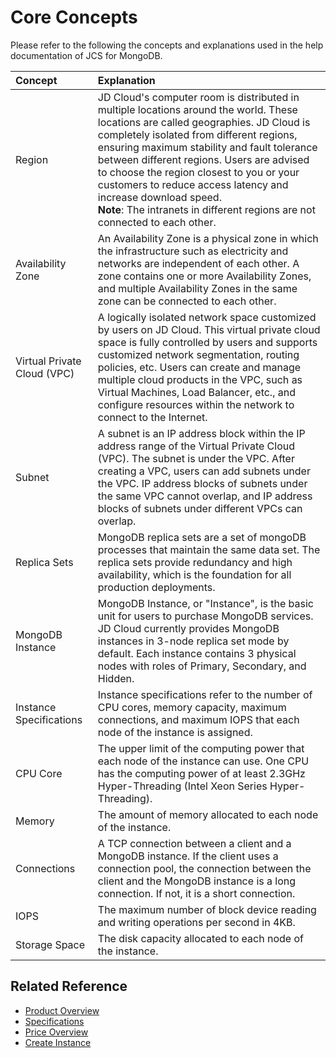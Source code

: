 # Core Concepts
Please refer to the following the concepts and explanations used in the help documentation of  JCS for MongoDB.

| Concept | Explanation |
| :- | :- |
| Region| JD Cloud's computer room is distributed in multiple locations around the world. These locations are called geographies. JD Cloud is completely isolated from different regions, ensuring maximum stability and fault tolerance between different regions. Users are advised to choose the region closest to you or your customers to reduce access latency and increase download speed. <br /> **Note**: The intranets in different regions are not connected to each other. |
Availability Zone | An Availability Zone is a physical zone in which the infrastructure such as electricity and networks are independent of each other. A zone contains one or more Availability Zones, and multiple Availability Zones in the same zone can be connected to each other.  |
| Virtual Private Cloud (VPC) | A logically isolated network space customized by users on JD Cloud. This virtual private cloud space is fully controlled by users and supports customized network segmentation, routing policies, etc. Users can create and manage multiple cloud products in the VPC, such as Virtual Machines, Load Balancer, etc., and configure resources within the network to connect to the Internet. |
| Subnet | A subnet is an IP address block within the IP address range of the Virtual Private Cloud (VPC). The subnet is under the VPC. After creating a VPC, users can add subnets under the VPC. IP address blocks of subnets under the same VPC cannot overlap, and IP address blocks of subnets under different VPCs can overlap. |
| Replica Sets| MongoDB replica sets are a set of mongoDB processes that maintain the same data set. The replica sets provide redundancy and high availability, which is the foundation for all production deployments. |
| MongoDB Instance | MongoDB Instance, or "Instance", is the basic unit for users to purchase MongoDB services. JD Cloud currently provides MongoDB instances in 3-node replica set mode by default. Each instance contains 3 physical nodes with roles of Primary, Secondary, and Hidden. | 
| Instance Specifications | Instance specifications refer to the number of CPU cores, memory capacity, maximum connections, and maximum IOPS that each node of the instance is assigned. |
| CPU Core | The upper limit of the computing power that each node of the instance can use. One CPU has the computing power of at least 2.3GHz Hyper-Threading (Intel Xeon Series Hyper-Threading). |
| Memory | The amount of memory allocated to each node of the instance. |
| Connections| A TCP connection between a client and a MongoDB instance. If the client uses a connection pool, the connection between the client and the MongoDB instance is a long connection. If not, it is a short connection. |
| IOPS| The maximum number of block device reading and writing operations per second in 4KB. |
| Storage Space| The disk capacity allocated to each node of the instance. |

## Related Reference

- [Product Overview](../Introduction/Product-Overview.md)
- [Specifications](../Introduction/Specifications.md)
- [Price Overview](../Pricing/Price-Overview.md)
- [Create Instance](../Getting-Started/Create-Instance.md)
